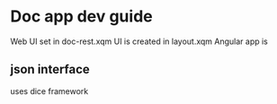 # Doc app dev guide

Web UI set in doc-rest.xqm
UI is created in layout.xqm
Angular app is <html ng-app="doc" ng-controller="AppController">

## json interface
uses dice framework

